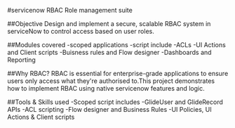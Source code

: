 #servicenow RBAC Role management suite

##Objective
Design and implement a secure, scalable RBAC system in serviceNow to control access based on user roles.

##Modules covered
-scoped applications
-script include
-ACLs
-UI Actions and Client scripts
-Buisness rules and Flow designer
-Dashboards and Reporting

##Why RBAC?
RBAC is essential for enterprise-grade applications to ensure users only access what they're authorised to.This project demonstrates how to implement RBAC using native servicenow features and logic.

##Tools & Skills used
-Scoped script includes
-GlideUser and GlideRecord APIs
-ACL scripting
-Flow designer and Business Rules
-UI Policies, UI Actions & Client scripts

